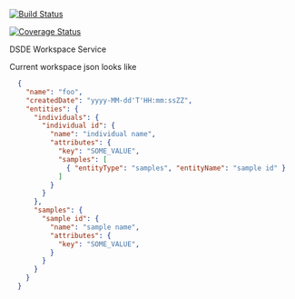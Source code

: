 [![Build Status](https://travis-ci.org/broadinstitute/rawls.svg?branch=master)](https://travis-ci.org/broadinstitute/rawls)

[![Coverage Status](https://coveralls.io/repos/broadinstitute/rawls/badge.svg)](https://coveralls.io/r/broadinstitute/rawls)

DSDE Workspace Service

Current workspace json looks like
```json
  {
    "name": "foo",
    "createdDate": "yyyy-MM-dd'T'HH:mm:ssZZ",
    "entities": {
      "individuals": {
        "individual id": {
          "name": "individual name",
          "attributes": {
            "key": "SOME_VALUE",
            "samples": [
              { "entityType": "samples", "entityName": "sample id" }
            ]
          }
        }
      },
      "samples": {
        "sample id": {
          "name": "sample name",
          "attributes": {
            "key": "SOME_VALUE",
          }
        }
      }
    }
  }
```
